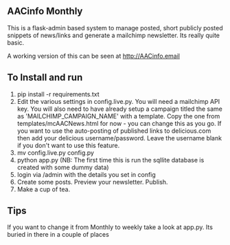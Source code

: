## AACinfo Monthly

This is a flask-admin based system to manage posted, short publicly posted snippets of news/links and generate a mailchimp newsletter. Its really quite basic. 

A working version of this can be seen at http://AACinfo.email 

## To Install and run

1. pip install -r requirements.txt
2. Edit the various settings in config.live.py. You will need a mailchimp API key. You will also need to have already setup a campaign titled the same as 'MAILCHIMP_CAMPAIGN_NAME' with a template. Copy the one from templates/mcAACNews.html for now - you can change this as you go. If you want to use the auto-posting of published links to delicious.com then add your delicious username/password. Leave the username blank if you don't want to use this feature. 
3. mv config.live.py config.py
4. python app.py (NB: The first time this is run the sqllite database is created with some dummy data)
5. login via /admin with the details you set in config 
6. Create some posts. Preview your newsletter. Publish. 
7. Make a cup of tea. 

## Tips

If you want to change it from Monthly to weekly take a look at app.py. Its buried in there in a couple of places


